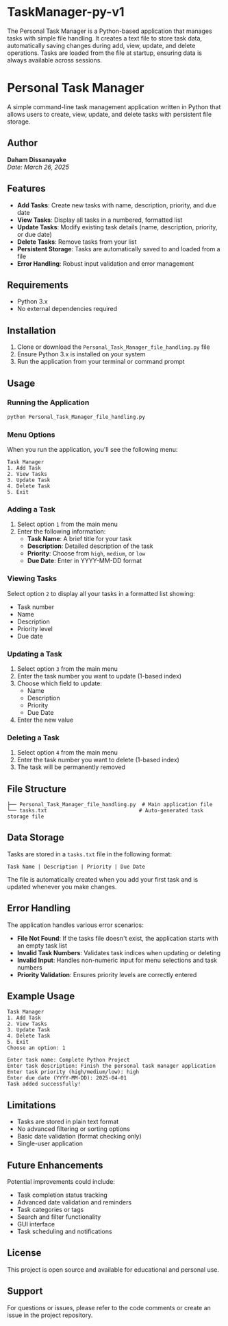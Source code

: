 # TaskManager-py-v1
The Personal Task Manager is a Python-based application that manages tasks with simple file handling. It creates a text file to store task data, automatically saving changes during add, view, update, and delete operations. Tasks are loaded from the file at startup, ensuring data is always available across sessions.

# Personal Task Manager

A simple command-line task management application written in Python that allows users to create, view, update, and delete tasks with persistent file storage.

## Author
**Daham Dissanayake**  
*Date: March 26, 2025*

## Features

- **Add Tasks**: Create new tasks with name, description, priority, and due date
- **View Tasks**: Display all tasks in a numbered, formatted list
- **Update Tasks**: Modify existing task details (name, description, priority, or due date)
- **Delete Tasks**: Remove tasks from your list
- **Persistent Storage**: Tasks are automatically saved to and loaded from a file
- **Error Handling**: Robust input validation and error management

## Requirements

- Python 3.x
- No external dependencies required

## Installation

1. Clone or download the `Personal_Task_Manager_file_handling.py` file
2. Ensure Python 3.x is installed on your system
3. Run the application from your terminal or command prompt

## Usage

### Running the Application

```bash
python Personal_Task_Manager_file_handling.py
```

### Menu Options

When you run the application, you'll see the following menu:

```
Task Manager
1. Add Task
2. View Tasks
3. Update Task
4. Delete Task
5. Exit
```

### Adding a Task

1. Select option `1` from the main menu
2. Enter the following information:
   - **Task Name**: A brief title for your task
   - **Description**: Detailed description of the task
   - **Priority**: Choose from `high`, `medium`, or `low`
   - **Due Date**: Enter in YYYY-MM-DD format

### Viewing Tasks

Select option `2` to display all your tasks in a formatted list showing:
- Task number
- Name
- Description
- Priority level
- Due date

### Updating a Task

1. Select option `3` from the main menu
2. Enter the task number you want to update (1-based index)
3. Choose which field to update:
   - Name
   - Description
   - Priority
   - Due Date
4. Enter the new value

### Deleting a Task

1. Select option `4` from the main menu
2. Enter the task number you want to delete (1-based index)
3. The task will be permanently removed

## File Structure

```
├── Personal_Task_Manager_file_handling.py  # Main application file
└── tasks.txt                              # Auto-generated task storage file
```

## Data Storage

Tasks are stored in a `tasks.txt` file in the following format:
```
Task Name | Description | Priority | Due Date
```

The file is automatically created when you add your first task and is updated whenever you make changes.

## Error Handling

The application handles various error scenarios:

- **File Not Found**: If the tasks file doesn't exist, the application starts with an empty task list
- **Invalid Task Numbers**: Validates task indices when updating or deleting
- **Invalid Input**: Handles non-numeric input for menu selections and task numbers
- **Priority Validation**: Ensures priority levels are correctly entered

## Example Usage

```
Task Manager
1. Add Task
2. View Tasks
3. Update Task
4. Delete Task
5. Exit
Choose an option: 1

Enter task name: Complete Python Project
Enter task description: Finish the personal task manager application
Enter task priority (high/medium/low): high
Enter due date (YYYY-MM-DD): 2025-04-01
Task added successfully!
```

## Limitations

- Tasks are stored in plain text format
- No advanced filtering or sorting options
- Basic date validation (format checking only)
- Single-user application

## Future Enhancements

Potential improvements could include:
- Task completion status tracking
- Advanced date validation and reminders
- Task categories or tags
- Search and filter functionality
- GUI interface
- Task scheduling and notifications

## License

This project is open source and available for educational and personal use.

## Support

For questions or issues, please refer to the code comments or create an issue in the project repository.